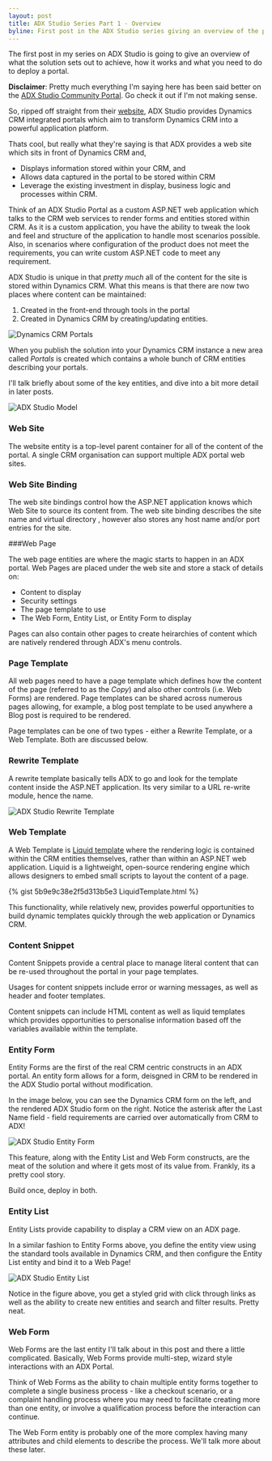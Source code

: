 ```yaml
---
layout: post
title: ADX Studio Series Part 1 - Overview
byline: First post in the ADX Studio series giving an overview of the product and the key parts of the solution.
---
```


The first post in my series on ADX Studio is going to give an overview of what the solution sets out to achieve, how it works and what you need to do to deploy a portal.

__Disclaimer__: Pretty much everything I'm saying here has been said better on the [ADX Studio Community Portal](http://community.adxstudio.com/products/adxstudio-portals/).  Go check it out if I'm not making sense.

So, ripped off straight from their [website](http://www.adxstudio.com/adxstudio-portals/), ADX Studio provides Dynamics CRM integrated portals which aim to transform Dynamics CRM into a powerful application platform.

Thats cool, but really what they're saying is that ADX provides a web site which sits in front of Dynamics CRM and,

* Displays information stored within your CRM, and
* Allows data captured in the portal to be stored within CRM
* Leverage the existing investment in display, business logic and processes within CRM.

Think of an ADX Studio Portal as a custom ASP.NET web application which talks to the CRM web services to render forms and entities stored within CRM.  As it is a custom application, you have the ability to tweak the look and feel and structure of the application to handle most scenarios possible.  Also, in scenarios where configuration of the product does not meet the requirements, you can write custom ASP.NET code to meet any requirement.

ADX Studio is unique in that _pretty much_ all of the content for the site is stored within Dynamics CRM.  What this means is that there are now two places where content can be maintained:

1. Created in the front-end through tools in the portal
1. Created in Dynamics CRM by creating/updating entities.

![Dynamics CRM Portals](/images/2015-05-18-adx-crm-portals.png "Dynamics CRM Portals")

When you publish the solution into your Dynamics CRM instance a new area called _Portals_ is created which contains a whole bunch of CRM entities describing your portals.

I'll talk briefly about some of the key entities, and dive into a bit more detail in later posts.

![ADX Studio Model](/images/2015-05-19-adx-model.png "ADX Studio Model")

### Web Site

The website entity is a top-level parent container for all of the content of the portal.  A single CRM organisation can support multiple ADX portal web sites.

### Web Site Binding

The web site bindings control how the ASP.NET application knows which Web Site to source its content from. The web site binding describes the site name and virtual directory , however also stores any host name and/or port entries for the site.

###Web Page

The web page entities are where the magic starts to happen in an ADX portal.  Web Pages are placed under the web site and store a stack of details on:

* Content to display
* Security settings
* The page template to use
* The Web Form, Entity List, or Entity Form to display  

Pages can also contain other pages to create heirarchies of content which are natively rendered through ADX's menu controls.

### Page Template  	

All web pages need to have a page template which defines how the content of the page (referred to as the _Copy_) and also other controls (i.e. Web Forms) are rendered.  Page templates can be shared across numerous pages allowing, for example, a blog post template to be used anywhere a Blog post is required to be rendered.

Page templates can be one of two types - either a Rewrite Template, or a Web Template.  Both are discussed below.

### Rewrite Template

A rewrite template basically tells ADX to go and look for the template content inside the ASP.NET application.  Its very similar to a URL re-write module, hence the name.  

![ADX Studio Rewrite Template](/images/2015-05-19-adx-rewrite-template.png "ADX Studio Rewrite Template")

### Web Template  	

A Web Template is [Liquid template](http://liquidmarkup.org/) where the rendering logic is contained within the CRM entities themselves, rather than within an ASP.NET web application.  Liquid is a lightweight, open-source rendering engine which allows designers to embed small scripts to layout the content of a page.

{% gist 5b9e9c38e2f5d313b5e3 LiquidTemplate.html %}

This functionality, while relatively new, provides powerful opportunities to build dynamic templates quickly through the web application or Dynamics CRM.

### Content Snippet 

Content Snippets provide a central place to manage literal content that can be re-used throughout the portal in your page templates.

Usages for content snippets include error or warning messages, as well as header and footer templates.  

Content snippets can include HTML content as well as  liquid templates which provides opportunities to personalise information based off the variables available within the template.

### Entity Form 

Entity Forms are the first of the real CRM centric constructs in an ADX portal.  An entity form allows for a form, deisgned in CRM to be rendered in the ADX Studio portal without modification.

In the image below, you can see the Dynamics CRM form on the left, and the rendered ADX Studio form on the right.  Notice the asterisk after the Last Name field - field requirements are carried over automatically from CRM to ADX!

![ADX Studio Entity Form](/images/2015-05-19-adx-entity-form.png "ADX Studio Entity Form")

This feature, along with the Entity List and Web Form constructs, are the meat of the solution and where it gets most of its value from.  Frankly, its a pretty cool story.  

Build once, deploy in both.

### Entity List 

Entity Lists provide capability to display a CRM view on an ADX page.

In a similar fashion to Entity Forms above, you define the entity view using the standard tools available in Dynamics CRM, and then configure the Entity List entity and bind it to a Web Page!

![ADX Studio Entity List](/images/2015-05-19-adx-entity-list.png "ADX Studio Entity List")

Notice in the figure above, you get a styled grid with click through links as well as the ability to create new entities and search and filter results.  Pretty neat.

### Web Form  

Web Forms are the last entity I'll talk about in this post and there a little complicated.  Basically, Web Forms provide multi-step, wizard style interactions with an ADX Portal.

Think of Web Forms as the ability to chain multiple entity forms together to complete a single business process - like a checkout scenario, or a complaint handling process where you may need to facilitate creating more than one entity, or involve a qualification process before the interaction can continue.

The Web Form entity is probably one of the more complex having many attributes and child elements to describe the process. We'll talk more about these later. 
